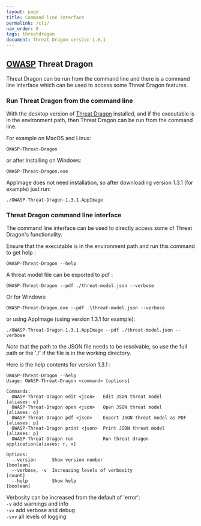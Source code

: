 ```yaml
---
layout: page
title: Command line interface
permalink: /cli/
nav_order: 8
tags: threatdragon
document: Threat Dragon version 1.6.1
---
```


## [OWASP](https://www.owasp.org) Threat Dragon

Threat Dragon can be run from the command line and there is a command line interface
which can be used to access some Threat Dragon features.

### Run Threat Dragon from the command line

With the desktop version of [Threat Dragon](http://owasp.org/www-project-threat-dragon) installed,
and if the executable is in the environment path, then Threat Dragon can be run from the command line.

For example on MacOS and Linux:

`OWASP-Threat-Dragon`

or after installing on Windows:

`OWASP-Threat-Dragon.exe`

AppImage does not need installation, so after downloading version 1.3.1 (for example) just run:

`./OWASP-Threat-Dragon-1.3.1.AppImage`

### Threat Dragon command line interface

The command line interface can be used to directly access some of Threat Dragon's functionality.

Ensure that the executable is in the environment path and run this command to get help :

`OWASP-Threat-Dragon --help`

A threat model file can be exported to pdf :

`OWASP-Threat-Dragon --pdf ./threat-model.json --verbose`

Or for Windows:

`OWASP-Threat-Dragon.exe --pdf .\threat-model.json --verbose`

or using AppImage (using version 1.3.1 for example):

`./OWASP-Threat-Dragon-1.3.1.AppImage --pdf ./threat-model.json --verbose`

*Note* that the path to the JSON file needs to be resolvable, so use the full path
or the './' if the file is in the working directory.

Here is the help contents for version 1.3.1 :

```
OWASP-Threat-Dragon --help
Usage: OWASP-Threat-Dragon <command> [options]

Commands:
  OWASP-Threat-Dragon edit <json>   Edit JSON threat model          [aliases: e]
  OWASP-Threat-Dragon open <json>   Open JSON threat model          [aliases: o]
  OWASP-Threat-Dragon pdf <json>    Export JSON threat model as PDF [aliases: p]
  OWASP-Threat-Dragon print <json>  Print JSON threat model         [aliases: p]
  OWASP-Threat-Dragon run           Run threat dragon application[aliases: r, x]

Options:
  --version      Show version number                                   [boolean]
  --verbose, -v  Increasing levels of verbosity                          [count]
  --help         Show help                                             [boolean]
```

Verbosity can be increased from the default of 'error':  
`-v` add warnings and info  
`-vv` add verbose and debug  
`-vvv` all levels of logging  
